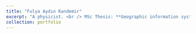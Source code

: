 ```yaml
---
title: "Fulya Aydın Kandemir"
excerpt: "A physicist. <br /> MSc Thesis: **Geographic information systems (GIS), remote sensing and analitic hierarchy process (AHP)–based determination of suitable sites for energy crop cultivation**" <br />Her recent work can be found on [ResearchGate](https://www.researchgate.net/profile/Fulya_Aydin-Kandemir)."
collection: portfolio
---
```


